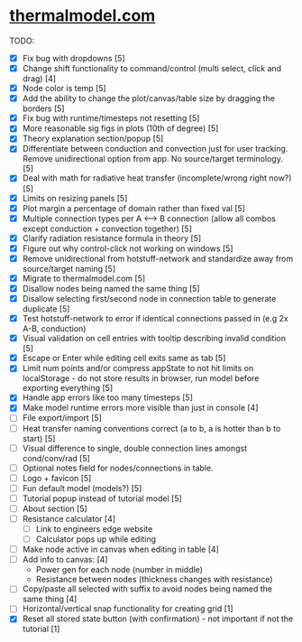 # [thermalmodel.com](https://thermalmodel.com)

TODO:
- [x] Fix bug with dropdowns [5]
- [x] Change shift functionality to command/control (multi select, click and drag) [4]
- [x] Node color is temp [5]
- [x] Add the ability to change the plot/canvas/table size by dragging the borders [5]
- [x] Fix bug with runtime/timesteps not resetting [5]
- [x] More reasonable sig figs in plots (10th of degree) [5]
- [x] Theory explanation section/popup [5]
- [x] Differentiate between conduction and convection just for user tracking. Remove unidirectional option from app. No source/target terminology. [5]
- [x] Deal with math for radiative heat transfer (incomplete/wrong right now?) [5]
- [x] Limits on resizing panels [5]
- [x] Plot margin a percentage of domain rather than fixed val [5]
- [x] Multiple connection types per A <--> B connection (allow all combos except conduction + convection together) [5]
- [x] Clarify radiation resistance formula in theory [5]
- [x] Figure out why control-click not working on windows [5]
- [x] Remove unidirectional from hotstuff-network and standardize away from source/target naming [5]
- [x] Migrate to thermalmodel.com [5]
- [x] Disallow nodes being named the same thing [5]
- [x] Disallow selecting first/second node in connection table to generate duplicate [5]
- [x] Test hotstuff-network to error if identical connections passed in (e.g 2x A-B, conduction)
- [x] Visual validation on cell entries with tooltip describing invalid condition [5]
- [x] Escape or Enter while editing cell exits same as tab [5]
- [x] Limit num points and/or compress appState to not hit limits on localStorage - do not store results in browser, run model before exporting everything [5]
- [x] Handle app errors like too many timesteps [5]
- [x] Make model runtime errors more visible than just in console [4]
- [ ] File export/import [5]
- [ ] Heat transfer naming conventions correct (a to b, a is hotter than b to start) [5]
- [ ] Visual difference to single, double connection lines amongst cond/conv/rad [5]
- [ ] Optional notes field for nodes/connections in table.
- [ ] Logo + favicon [5]
- [ ] Fun default model (models?) [5]
- [ ] Tutorial popup instead of tutorial model [5]
- [ ] About section [5]
- [ ] Resistance calculator [4]
  - [ ] Link to engineers edge website
  - [ ] Calculator pops up while editing
- [ ] Make node active in canvas when editing in table [4]
- [ ] Add info to canvas: [4]
  - Power gen for each node (number in middle)
  - Resistance between nodes (thickness changes with resistance)
- [ ] Copy/paste all selected with suffix to avoid nodes being named the same thing [4]
- [ ] Horizontal/vertical snap functionality for creating grid [1]
- [x] Reset all stored state button (with confirmation) - not important if not the tutorial [1]
